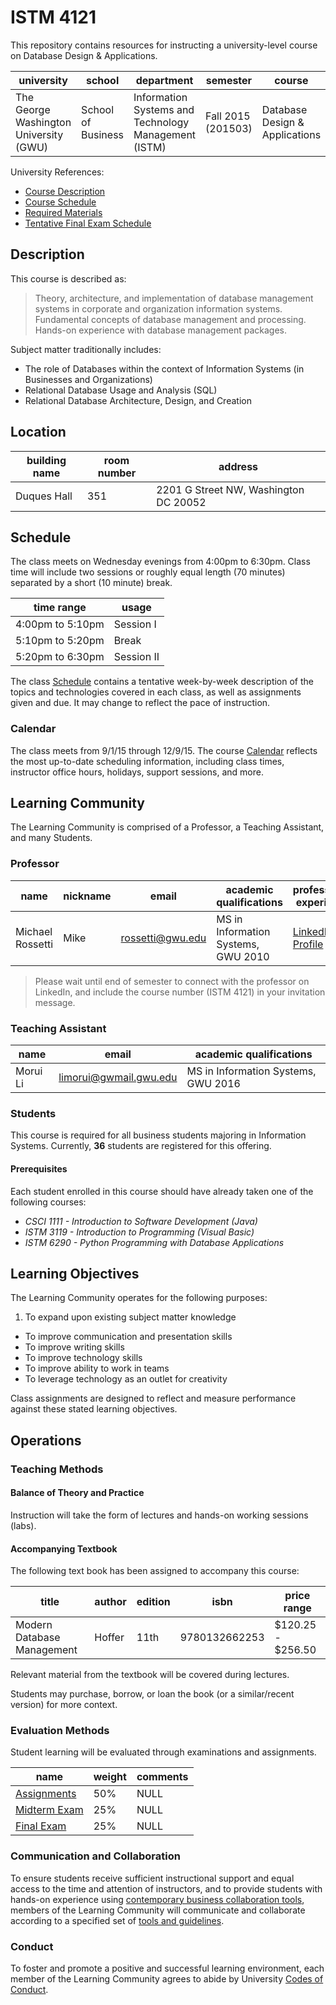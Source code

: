 # ISTM 4121

This repository contains resources for instructing a university-level course on Database Design & Applications.

university | school | department | semester | course | section | credits
--- | --- | --- | --- | --- | --- | ---
The George Washington University (GWU) | School of Business | Information Systems and Technology Management (ISTM) | Fall 2015 (201503)| Database Design & Applications | Wednesday Evenings (10) | 3

University References:

 + [Course Description](http://bulletin.gwu.edu/search/?P=ISTM+4121)
 + [Course Schedule](http://my.gwu.edu/mod/pws/courses.cfm?campId=1&termId=201503&subjId=ISTM)
 + [Required Materials](http://www.bkstr.com/webapp/wcs/stores/servlet/booklookServlet?bookstore_id-1=122&term_id-1=201503&div-1=&dept-1=ISTM&course-1=4121&section-1=10)
 + [Tentative Final Exam Schedule](https://registrar.gwu.edu/sites/registrar.gwu.edu/files/downloads/Fall2015TentativeExams.pdf)

## Description

This course is described as:

> Theory, architecture, and implementation of database management systems in corporate and organization information systems. Fundamental concepts of database management and processing. Hands-on experience with database management packages.

Subject matter traditionally includes:

 + The role of Databases within the context of Information Systems (in Businesses and Organizations)
 + Relational Database Usage and Analysis (SQL)
 + Relational Database Architecture, Design, and Creation

## Location

building name | room number | address
--- | --- | ---
Duques Hall |  351 | 2201 G Street NW, Washington DC 20052

## Schedule

The class meets on Wednesday evenings from 4:00pm to 6:30pm.
 Class time will include two sessions or roughly equal length (70 minutes)
 separated by a short (10 minute) break.

time range | usage
--- | ---
4:00pm to 5:10pm | Session I
5:10pm to 5:20pm | Break
5:20pm to 6:30pm | Session II

The class [Schedule](SCHEDULE.md) contains a tentative
 week-by-week description of the topics and technologies covered in each class,
 as well as assignments given and due.
 It may change to reflect the pace of instruction.

### Calendar

The class meets from 9/1/15 through 12/9/15.
 The course [Calendar](CALENDAR.md) reflects the most up-to-date scheduling information,
 including class times, instructor office hours, holidays, support sessions, and more.

## Learning Community

The Learning Community is comprised of a Professor, a Teaching Assistant, and many Students.

### Professor

name | nickname | email | academic qualifications | professional experience | email preferences
--- | --- | --- | --- | --- | ---
Michael Rossetti | Mike | [rossetti@gwu.edu](mailto:rossetti@gwu.edu) | MS in Information Systems, GWU 2010 | [LinkedIn Profile](https://www.linkedin.com/in/mikerossetti) | 48-72 hour response grace period

> Please wait until end of semester to connect with the professor on LinkedIn, and include the course number (ISTM 4121) in your invitation message.

### Teaching Assistant

name | email | academic qualifications
--- | --- | ---
Morui Li | [limorui@gwmail.gwu.edu](mailto:limorui@gwmail.gwu.edu) | MS in Information Systems, GWU 2016

### Students

This course is required for all business students majoring in Information Systems. Currently,
**36** students are registered for this offering.

#### Prerequisites

Each student enrolled in this course should have already taken one of the following courses:

 + *CSCI 1111 - Introduction to Software Development (Java)*
 + *ISTM 3119 - Introduction to Programming (Visual Basic)*
 + *ISTM 6290 - Python Programming with Database Applications*

## Learning Objectives

The Learning Community operates for the following purposes:

 1. To expand upon existing subject matter knowledge
 * To improve communication and presentation skills
 * To improve writing skills
 * To improve technology skills
 * To improve ability to work in teams
 * To leverage technology as an outlet for creativity

Class assignments are designed to reflect and measure performance against
 these stated learning objectives.

## Operations

### Teaching Methods

#### Balance of Theory and Practice

Instruction will take the form of lectures and hands-on working sessions (labs).

#### Accompanying Textbook

The following text book has been assigned to accompany this course:

title | author | edition | isbn | price range
--- | --- | --- | --- | ---
Modern Database Management | Hoffer | 11th | 9780132662253 | $120.25 - $256.50

Relevant material from the textbook will be covered during lectures.

Students may purchase, borrow, or loan the book (or a similar/recent version)
for more context.

### Evaluation Methods

Student learning will be evaluated through examinations and assignments.

name | weight | comments
--- | --- | ---
[Assignments](ASSIGNMENTS.md) | 50% | NULL
[Midterm Exam](exams/1-midterm.md) | 25% | NULL
[Final Exam](exams/2-final.md) | 25% | NULL

### Communication and Collaboration

To ensure students receive sufficient instructional support
and equal access to the time and attention of instructors,
and to provide students with hands-on experience using [contemporary business collaboration tools](http://www.theatlantic.com/technology/archive/2015/07/the-secret-startup-saved-healthcare-gov-the-worst-website-in-america/397784/),
members of the Learning Community will communicate and collaborate according to a specified set of [tools and guidelines](COMMUNICATIONS.md).

### Conduct

To foster and promote a positive and successful learning environment,
each member of the Learning Community agrees to abide by University [Codes of Conduct](CONDUCT.md).
